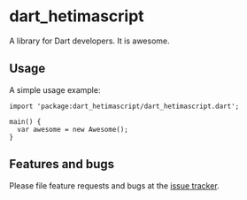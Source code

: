 # dart_hetimascript

A library for Dart developers. It is awesome.

## Usage

A simple usage example:

    import 'package:dart_hetimascript/dart_hetimascript.dart';

    main() {
      var awesome = new Awesome();
    }

## Features and bugs

Please file feature requests and bugs at the [issue tracker][tracker].

[tracker]: http://example.com/issues/replaceme
